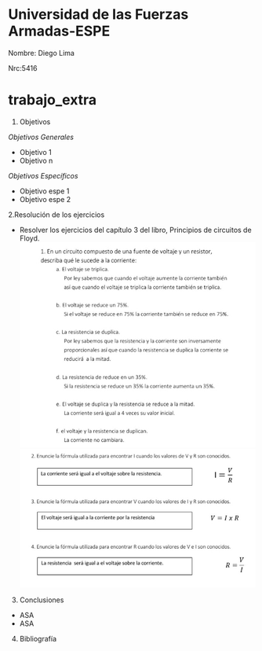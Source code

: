 # Universidad de las Fuerzas Armadas-ESPE
Nombre: Diego Lima

Nrc:5416
# trabajo_extra

1. Objetivos

 _Objetivos Generales_

* Objetivo 1
* Objetivo n

_Objetivos Específicos_

* Objetivo espe 1
* Objetivo espe 2


2.Resolución de los ejercicios
* Resolver los ejercicios del capítulo 3 del libro, Principios de circuitos de Floyd.
![](https://github.com/DiegoLimaespe/TRABAJO-EXTRA-FOTOS/blob/main/1.jpg)
![](https://github.com/DiegoLimaespe/TRABAJO-EXTRA-FOTOS/blob/main/2.jpg)
3. Conclusiones

* ASA
* ASA

4. Bibliografía
